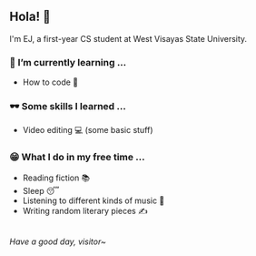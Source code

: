## Hola! 👋

I'm EJ, a first-year CS student at West Visayas State University. 

### 🌱 I’m currently learning ...
- How to code :muscle:

### 🕶 Some skills I learned ...
- Video editing 💻 (some basic stuff)

### 😁 What I do in my free time ...
- Reading fiction 📚
- Sleep 😴
- Listening to different kinds of music 🎵
- Writing random literary pieces ✍



<br/>     *Have a good day, visitor~*
<!--
**epsevilleno/epsevilleno** is a ✨ _special_ ✨ repository because its `README.md` (this file) appears on your GitHub profile.

Here are some ideas to get you started:

- 🔭 I’m currently working on ...
- 🌱 I’m currently learning ...
- 👯 I’m looking to collaborate on ...
- 🤔 I’m looking for help with ...
- 💬 Ask me about ...
- 📫 How to reach me: ...
- 😄 Pronouns: ...
- ⚡ Fun fact: ...
-->
